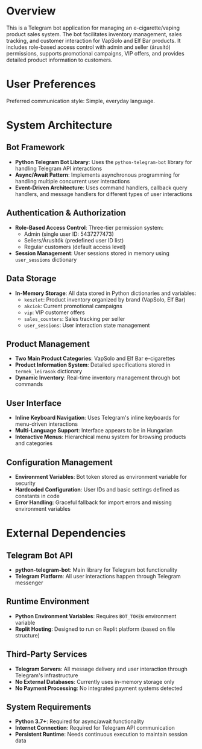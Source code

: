 # Overview

This is a Telegram bot application for managing an e-cigarette/vaping product sales system. The bot facilitates inventory management, sales tracking, and customer interaction for VapSolo and Elf Bar products. It includes role-based access control with admin and seller (árusító) permissions, supports promotional campaigns, VIP offers, and provides detailed product information to customers.

# User Preferences

Preferred communication style: Simple, everyday language.

# System Architecture

## Bot Framework
- **Python Telegram Bot Library**: Uses the `python-telegram-bot` library for handling Telegram API interactions
- **Async/Await Pattern**: Implements asynchronous programming for handling multiple concurrent user interactions
- **Event-Driven Architecture**: Uses command handlers, callback query handlers, and message handlers for different types of user interactions

## Authentication & Authorization
- **Role-Based Access Control**: Three-tier permission system:
  - Admin (single user ID: 5437277473)
  - Sellers/Árusítók (predefined user ID list)
  - Regular customers (default access level)
- **Session Management**: User sessions stored in memory using `user_sessions` dictionary

## Data Storage
- **In-Memory Storage**: All data stored in Python dictionaries and variables:
  - `keszlet`: Product inventory organized by brand (VapSolo, Elf Bar)
  - `akciok`: Current promotional campaigns
  - `vip`: VIP customer offers
  - `sales_counters`: Sales tracking per seller
  - `user_sessions`: User interaction state management

## Product Management
- **Two Main Product Categories**: VapSolo and Elf Bar e-cigarettes
- **Product Information System**: Detailed specifications stored in `termek_leirasok` dictionary
- **Dynamic Inventory**: Real-time inventory management through bot commands

## User Interface
- **Inline Keyboard Navigation**: Uses Telegram's inline keyboards for menu-driven interactions
- **Multi-Language Support**: Interface appears to be in Hungarian
- **Interactive Menus**: Hierarchical menu system for browsing products and categories

## Configuration Management
- **Environment Variables**: Bot token stored as environment variable for security
- **Hardcoded Configuration**: User IDs and basic settings defined as constants in code
- **Error Handling**: Graceful fallback for import errors and missing environment variables

# External Dependencies

## Telegram Bot API
- **python-telegram-bot**: Main library for Telegram bot functionality
- **Telegram Platform**: All user interactions happen through Telegram messenger

## Runtime Environment
- **Python Environment Variables**: Requires `BOT_TOKEN` environment variable
- **Replit Hosting**: Designed to run on Replit platform (based on file structure)

## Third-Party Services
- **Telegram Servers**: All message delivery and user interaction through Telegram's infrastructure
- **No External Databases**: Currently uses in-memory storage only
- **No Payment Processing**: No integrated payment systems detected

## System Requirements
- **Python 3.7+**: Required for async/await functionality
- **Internet Connection**: Required for Telegram API communication
- **Persistent Runtime**: Needs continuous execution to maintain session data